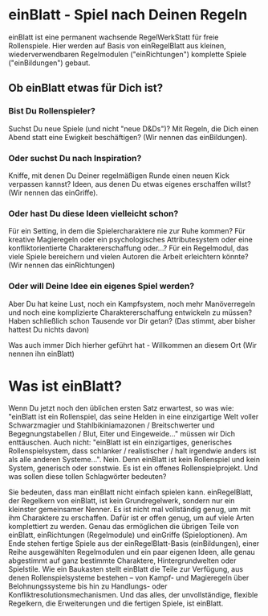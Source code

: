 # einBlatt - Spiel nach Deinen Regeln

einBlatt ist eine permanent wachsende RegelWerkStatt für freie Rollenspiele.
Hier werden auf Basis von einRegelBlatt aus kleinen, wiederverwendbaren Regelmodulen ("einRichtungen") komplette Spiele ("einBildungen") gebaut.

## Ob einBlatt etwas für Dich ist?

### Bist Du Rollenspieler?
Suchst Du neue Spiele (und nicht "neue D&Ds")?
Mit Regeln, die Dich einen Abend statt eine Ewigkeit beschäftigen?
(Wir nennen das einBildungen).

### Oder suchst Du nach Inspiration?
Kniffe, mit denen Du Deiner regelmäßigen Runde einen neuen Kick verpassen kannst?
Ideen, aus denen Du etwas eigenes erschaffen willst?
(Wir nennen das einGriffe).

### Oder hast Du diese Ideen vielleicht schon?
Für ein Setting, in dem die Spielercharaktere nie zur Ruhe kommen?
Für kreative Magieregeln oder ein psychologisches Attributesystem oder eine konfliktorientierte Charaktererschaffung oder...?
Für ein Regelmodul, das viele Spiele bereichern und vielen Autoren die Arbeit erleichtern könnte?
(Wir nennen das einRichtungen)

### Oder will Deine Idee ein eigenes Spiel werden?
Aber Du hat keine Lust, noch ein Kampfsystem, noch mehr Manöverregeln und noch eine komplizierte Charaktererschaffung entwickeln zu müssen?
Haben schließlich schon Tausende vor Dir getan?
(Das stimmt, aber bisher hattest Du nichts davon)

Was auch immer Dich hierher geführt hat -
Willkommen an diesem Ort
(Wir nennen ihn einBlatt)



# Was ist einBlatt?

Wenn Du jetzt noch den üblichen ersten Satz erwartest, so was wie: "einBlatt ist ein Rollenspiel, das seine Helden in eine einzigartige Welt voller Schwarzmagier und Stahlbikiniamazonen / Breitschwerter und Begegnungstabellen / Blut, Eiter und Eingeweide..." müssen wir Dich enttäuschen. Auch nicht: "einBlatt ist ein einzigartiges, generisches Rollenspielsystem, dass schlanker / realistischer / halt irgendwie anders ist als alle anderen Systeme...". Nein. Denn einBlatt ist kein Rollenspiel und kein System, generisch oder sonstwie. Es ist ein offenes Rollenspielprojekt.
Und was sollen diese tollen Schlagwörter bedeuten?

Sie bedeuten, dass man einBlatt nicht einfach spielen kann. einRegelBlatt, der Regelkern von einBlatt, ist kein Grundregelwerk, sondern nur ein kleinster gemeinsamer Nenner. Es ist nicht mal vollständig genug, um mit ihm Charaktere zu erschaffen. Dafür ist er offen genug, um auf viele Arten komplettiert zu werden. Genau das ermöglichen die übrigen Teile von einBlatt, einRichtungen (Regelmodule) und einGriffe (Spieloptionen). Am Ende stehen fertige Spiele aus der einRegelBlatt-Basis (einBildungen), einer Reihe ausgewählten Regelmodulen und ein paar eigenen Ideen, alle genau abgestimmt auf ganz bestimmte Charaktere, Hintergrundwelten oder Spielstile. Wie ein Baukasten stellt einBlatt die Teile zur Verfügung, aus denen Rollenspielsysteme bestehen – von Kampf- und Magieregeln über Belohnungssysteme bis hin zu Handlungs- oder Konfliktresolutionsmechanismen.
Und das alles, der unvollständige, flexible Regelkern, die Erweiterungen und die fertigen Spiele, ist einBlatt.


